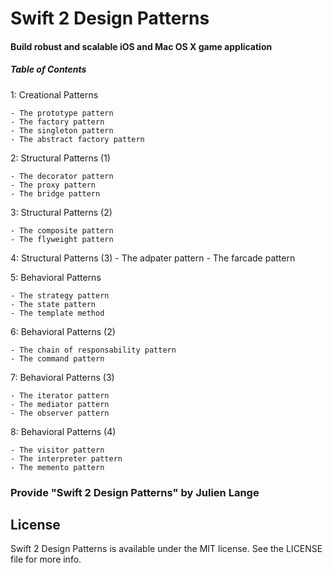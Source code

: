 # Swift 2 Design Patterns

#### Build robust and scalable iOS and Mac OS X game application

##### Table of Contents
  1: Creational Patterns
  
    - The prototype pattern
    - The factory pattern
    - The singleton pattern
    - The abstract factory pattern
    
  2: Structural Patterns (1)
  
    - The decorator pattern
    - The proxy pattern
    - The bridge pattern
    
  3: Structural Patterns (2)
  
    - The composite pattern
    - The flyweight pattern
  
  4: Structural Patterns (3)
    - The adpater pattern
    - The farcade pattern
  
  5: Behavioral Patterns
  
    - The strategy pattern
    - The state pattern
    - The template method
    
  6: Behavioral Patterns (2)
  
    - The chain of responsability pattern
    - The command pattern
    
  7: Behavioral Patterns (3)
  
    - The iterator pattern
    - The mediator pattern
    - The observer pattern
    
  8: Behavioral Patterns (4)
  
    - The visitor pattern
    - The interpreter pattern
    - The memento pattern

### Provide "Swift 2 Design Patterns" by Julien Lange

## License

Swift 2 Design Patterns is available under the MIT license. See the LICENSE file for more info.
